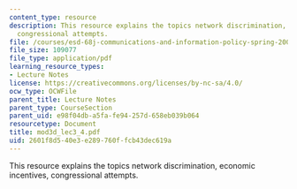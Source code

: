 ```yaml
---
content_type: resource
description: This resource explains the topics network discrimination, economic incentives,
  congressional attempts.
file: /courses/esd-68j-communications-and-information-policy-spring-2006/2601f8d540e3e289760ffcb43dec619a_mod3d_lec3_4.pdf
file_size: 109077
file_type: application/pdf
learning_resource_types:
- Lecture Notes
license: https://creativecommons.org/licenses/by-nc-sa/4.0/
ocw_type: OCWFile
parent_title: Lecture Notes
parent_type: CourseSection
parent_uid: e98f04db-a5fa-fe94-257d-658eb039b064
resourcetype: Document
title: mod3d_lec3_4.pdf
uid: 2601f8d5-40e3-e289-760f-fcb43dec619a
---
```

This resource explains the topics network discrimination, economic incentives, congressional attempts.